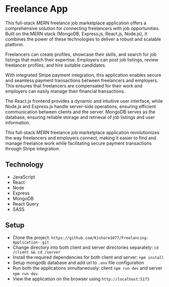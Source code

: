 # Freelance App

This full-stack MERN freelance job marketplace application offers a comprehensive solution for connecting freelancers with job opportunities. Built on the MERN stack (MongoDB, Express.js, React.js, Node.js), it combines the power of these technologies to deliver a robust and scalable platform.

Freelancers can create profiles, showcase their skills, and search for job listings that match their expertise. Employers can post job listings, review freelancer profiles, and hire suitable candidates.

With integrated Stripe payment integration, this application enables secure and seamless payment transactions between freelancers and employers. This ensures that freelancers are compensated for their work and employers can easily manage their financial transactions.

The React.js frontend provides a dynamic and intuitive user interface, while Node.js and Express.js handle server-side operations, ensuring efficient communication between clients and the server. MongoDB serves as the database, ensuring reliable storage and retrieval of job listings and user information.

This full-stack MERN freelance job marketplace application revolutionizes the way freelancers and employers connect, making it easier to find and manage freelance work while facilitating secure payment transactions through Stripe integration.

## Technology

- JavaScript
- React
- Node
- Express
- MongoDB
- React Query
- SASS


## Setup

- Clone the project: `https://github.com/Kishore1077/Freelancing-Application-.git`
- Change directory into both client and server directories separately: `cd /client && cd /server`
- Install the required dependencies for both client and server: `npm install`
- Setup mongodb database and add url to `.env` file configuration
- Run both the applications simultaneously: client `npm run dev` and server `npm run dev`
- View the application on the browser using `http://localhost:5173`
